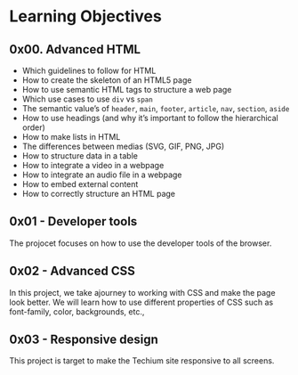 # Learning Objectives

## 0x00. Advanced HTML

- Which guidelines to follow for HTML
- How to create the skeleton of an HTML5 page
- How to use semantic HTML tags to structure a web page
- Which use cases to use `div` vs `span`
- The semantic value’s of `header`, `main`, `footer`, `article`, `nav`, `section`, `aside`
- How to use headings (and why it’s important to follow the hierarchical order)
- How to make lists in HTML
- The differences between medias (SVG, GIF, PNG, JPG)
- How to structure data in a table
- How to integrate a video in a webpage
- How to integrate an audio file in a webpage
- How to embed external content
- How to correctly structure an HTML page

## 0x01 - Developer tools

The projocet focuses on how to use the developer tools of the browser.

## 0x02 - Advanced CSS

In this project, we take ajourney to working with CSS and make the page look better.
We will learn how to use different properties of CSS such as font-family, color, backgrounds, etc.,

## 0x03 - Responsive design

This project is target to make the Techium site responsive to all screens.
